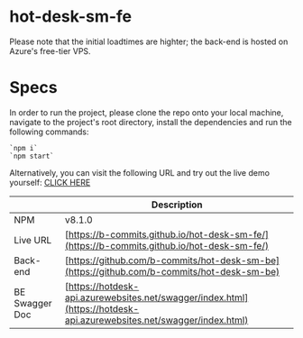 # hot-desk-sm-fe
Please note that the initial loadtimes are highter; the back-end is hosted on Azure's free-tier VPS.

# Specs

In order to run the project, please clone the repo onto your local machine, navigate to the project's root directory, install the dependencies and run the following commands:

    `npm i`
    `npm start`

Alternatively, you can visit the following URL and try out the live demo yourself:
[CLICK HERE](https://b-commits.github.io/hot-desk-sm-fe/)

|                  | Description                                     |
| ---------------- | ----------------------------------------------- |
| NPM           | v8.1.0                                          |
| Live URL         | [https://b-commits.github.io/hot-desk-sm-fe/](https://b-commits.github.io/hot-desk-sm-fe/)    |
| Back-end      | [https://github.com/b-commits/hot-desk-sm-be](https://github.com/b-commits/hot-desk-sm-be) |
| BE Swagger Doc      | [https://hotdesk-api.azurewebsites.net/swagger/index.html](https://hotdesk-api.azurewebsites.net/swagger/index.html) |
